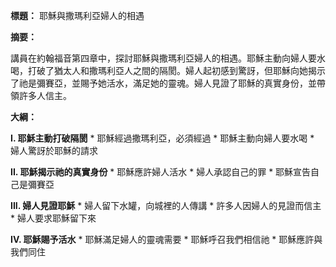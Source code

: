 **標題：** 耶穌與撒瑪利亞婦人的相遇

**摘要：**

講員在約翰福音第四章中，探討耶穌與撒瑪利亞婦人的相遇。耶穌主動向婦人要水喝，打破了猶太人和撒瑪利亞人之間的隔閡。婦人起初感到驚訝，但耶穌向她揭示了祂是彌賽亞，並賜予她活水，滿足她的靈魂。婦人見證了耶穌的真實身份，並帶領許多人信主。

**大綱：**

**I. 耶穌主動打破隔閡**
    * 耶穌經過撒瑪利亞，必須經過
    * 耶穌主動向婦人要水喝
    * 婦人驚訝於耶穌的請求

**II. 耶穌揭示祂的真實身份**
    * 耶穌應許婦人活水
    * 婦人承認自己的罪
    * 耶穌宣告自己是彌賽亞

**III. 婦人見證耶穌**
    * 婦人留下水罐，向城裡的人傳講
    * 許多人因婦人的見證而信主
    * 婦人要求耶穌留下來

**IV. 耶穌賜予活水**
    * 耶穌滿足婦人的靈魂需要
    * 耶穌呼召我們相信祂
    * 耶穌應許與我們同住